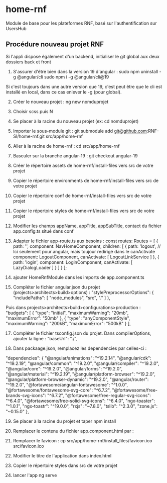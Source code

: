 # home-rnf
Module de base pour les plateformes RNF, basé sur l'authentification sur UsersHub

Procédure nouveau projet RNF
----------------------------

Si l'appli dispose également d'un backend, initialiser le git global aux deux dossiers back et front

1. S'assurer d'être bien dans la version 19 d'angular :
	sudo npm uninstall -g @angular/cli
	sudo npm i -g @angular/cli@19

Si c'est toujours dans une autre version que 19, c'est peut être que le cli est installé en local, dans ce cas enlever le -g (pour global). 

2. Créer le nouveau projet :
	ng new nomduprojet

3. Choisir scss puis N

5. Se placer à la racine du nouveau projet (ex: cd nomduprojet)

6. Importer le sous-module git :
	git submodule add git@github.com:RNF-SI/home-rnf.git src/app/home-rnf

7. Aller à la racine de home-rnf : cd src/app/home-rnf

8. Basculer sur la branche angular-19 : git checkout angular-19

9. Créer le répertoire assets de home-rnf/install-files vers src de votre projet

10. Copier le répertoire environments de home-rnf/install-files vers src de votre projet

11. Copier le répertoire conf de home-rnf/install-files vers src de votre projet

12. Copier le répertoire styles de home-rnf/install-files vers src de votre projet

13. Modifier les champs appName, appTitle, appSubTitle, contact du fichier app.config.ts situé dans conf

14. Adapter le fichier app-route.ts aux besoins :
const routes: Routes = [
  {
    path: '',
    component: NavHomeComponent,
    children: [
      {
        path: 'logout',
        // Ici seulement pour angular, mais toujour redirigé dans le canActivate
        component: LogoutComponent,
        canActivate: [ LogoutLinkService ]
      },
      {
        path: 'login',
        component: LoginComponent,
        canActivate: [ LazyDialogLoader ]
      }
    ]
  }
];

15. ajouter HomeRnfModule dans les imports de app.component.ts

16. Compléter le fichier angular.json du projet (projects>architects>build>options) :
  "stylePreprocessorOptions": {
              "includePaths": [
                "node_modules",
                "src",
                "."
              ]
            },

Puis dans projects>architects>build>configurations>production :
  "budgets": [
                {
                  "type": "initial",
                  "maximumWarning": "20mb",
                  "maximumError": "50mb"
                },
                {
                  "type": "anyComponentStyle",
                  "maximumWarning": "200kB",
                  "maximumError": "500kB"
                }
              ],

17. Compléter le fichier tsconfig.json du projet. Dans complierOptions, ajouter la ligne :
  "baseUrl": "./",

18. Dans packaage.json, remplacez les dependencies par celles-ci :

  "dependencies": {
    "@angular/animations": "^19.2.14",
    "@angular/cdk": "^19.2.19",
    "@angular/common": "^19.2.0",
    "@angular/compiler": "^19.2.0",
    "@angular/core": "^19.2.0",
    "@angular/forms": "^19.2.0",
    "@angular/material": "^19.2.19",
    "@angular/platform-browser": "^19.2.0",
    "@angular/platform-browser-dynamic": "^19.2.0",
    "@angular/router": "^19.2.0",
    "@fortawesome/angular-fontawesome": "^1.0.0",
    "@fortawesome/fontawesome-svg-core": "^6.7.2",
    "@fortawesome/free-brands-svg-icons": "^6.7.2",
    "@fortawesome/free-regular-svg-icons": "^6.4.0",
    "@fortawesome/free-solid-svg-icons": "^6.4.0",
    "ngx-toaster": "^1.0.1",
    "ngx-toastr": "^19.0.0",
    "rxjs": "~7.8.0",
    "tslib": "^2.3.0",
    "zone.js": "~0.15.0"
  },

19. Se placer à la racine du projet et taper npm install

20. Remplacer le contenu du fichier app.component.html par :
	<router-outlet></router-outlet>

21. Remplacer le favicon :
    cp src/app/home-rnf/install_files/favicon.ico src/favicon.ico

22. Modifier le titre de l'application dans index.html

23. Copier le répertoire styles dans src de votre projet

24. lancer l'app
	  ng serve
